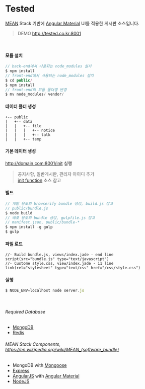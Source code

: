 # Tested
[MEAN](https://en.wikipedia.org/wiki/MEAN_(software_bundle)) Stack 기반에 [Angular Material](https://material.angularjs.org) UI를 적용한 게시판 소스입니다.
> DEMO http://tested.co.kr:8001

<br/>

#### 모듈 설치
```javascript
// back-end에서 사용되는 node_modules 설치
$ npm install
// front-end에서 사용되는 node_modules 설치
$ cd public/
$ npm install
// front-end의 모듈 폴더명 변경
$ mv node_modules/ vendor/
```

#### 데이터 폴더 생성
```
+-- public
|   +-- data
|   |   +-- file
|   |   |   +-- notice
|   |   |   +-- talk
|   |   +-- temp
```

#### 기본 데이터 생성
http://domain.com:8001/init 실행
> 공지사항, 일반게시판, 관리자 아이디 추가<br/>
> [init function](server/controllers/index.js#L27) 소스 참고

#### 빌드
```javascript
// 개발 용도의 browserify bundle 생성, build.js 참고
// public/bundle.js
$ node build
// 배포 용도의 bundle 생성, gulpfile.js 참고
// manifest.json, public/bundle-*
$ npm install -g gulp
$ gulp
```

#### 파일 로드
```jade
//- Build bundle.js, views/index.jade - end line
script(src="bundle.js" type="text/javascript")
//- Custome style.css, view/index.jade - 11 line
link(rel="stylesheet" type="text/css" href="/css/style.css")
```

#### 실행
```javascript
$ NODE_ENV=localhost node server.js
```
<br/>

###### Required Database
* [MongoDB](https://www.mongodb.org)
* [Redis](http://www.redis.io)


###### MEAN Stack Components, https://en.wikipedia.org/wiki/MEAN_(software_bundle)
* MongoDB with [Mongoose](http://mongoosejs.com)
* [Express](http://expressjs.com)
* [AngularJS](https://angularjs.org) with [Angular Material](https://material.angularjs.org)
* [NodeJS](https://nodejs.org)
